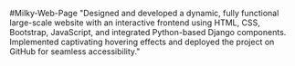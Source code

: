 #Milky-Web-Page 
"Designed and developed a dynamic, fully functional large-scale website with an interactive frontend using HTML, CSS, Bootstrap, JavaScript, and integrated Python-based Django components. Implemented captivating hovering effects and deployed the project on GitHub for seamless accessibility."
